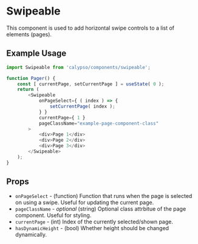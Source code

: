 # Swipeable

This component is used to add horizontal swipe controls to a list of elements (pages).

## Example Usage

```js
import Swipeable from 'calypso/components/swipeable';

function Pager() {
	const [ currentPage, setCurrentPage ] = useState( 0 );
	return (
		<Swipeable
			onPageSelect={ ( index ) => {
				setCurrentPage( index );
			} }
			currentPage={ 1 }
			pageClassName="example-page-component-class"
		>
			<div>Page 1</div>
			<div>Page 2</div>
			<div>Page 3</div>
		</Swipeable>
	);
}
```

## Props

- `onPageSelect` - (function) Function that runs when the page is selected on using a swipe. Useful for updating the current page.
- `pageClassName` - _optional_ (string) Optional class attrbitue of the page component. Useful for styling. 
- `currentPage` - (int) Index of the currently selected/shown page.
- `hasDynamicHeight` - (bool) Whether height should be changed dynamically.
